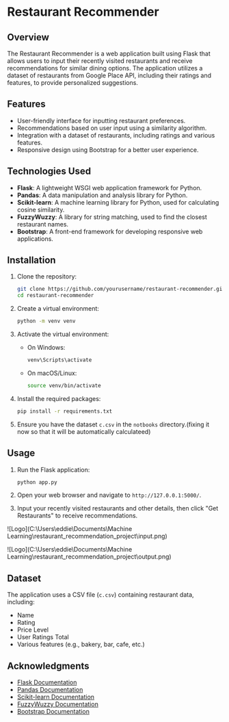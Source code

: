# Restaurant Recommender

## Overview
The Restaurant Recommender is a web application built using Flask that allows users to input their recently visited restaurants and receive recommendations for similar dining options. The application utilizes a dataset of restaurants from Google Place API, including their ratings and features, to provide personalized suggestions.

## Features
- User-friendly interface for inputting restaurant preferences.
- Recommendations based on user input using a similarity algorithm.
- Integration with a dataset of restaurants, including ratings and various features.
- Responsive design using Bootstrap for a better user experience.

## Technologies Used
- **Flask**: A lightweight WSGI web application framework for Python.
- **Pandas**: A data manipulation and analysis library for Python.
- **Scikit-learn**: A machine learning library for Python, used for calculating cosine similarity.
- **FuzzyWuzzy**: A library for string matching, used to find the closest restaurant names.
- **Bootstrap**: A front-end framework for developing responsive web applications.

## Installation
1. Clone the repository:
   ```bash
   git clone https://github.com/yourusername/restaurant-recommender.git
   cd restaurant-recommender
   ```

2. Create a virtual environment:
   ```bash
   python -m venv venv
   ```

3. Activate the virtual environment:
   - On Windows:
     ```bash
     venv\Scripts\activate
     ```
   - On macOS/Linux:
     ```bash
     source venv/bin/activate
     ```

4. Install the required packages:
   ```bash
   pip install -r requirements.txt
   ```

5. Ensure you have the dataset `c.csv` in the `notbooks` directory.(fixing it now so that it will be automatically calculateed)

## Usage
1. Run the Flask application:
   ```bash
   python app.py
   ```

2. Open your web browser and navigate to `http://127.0.0.1:5000/`.

3. Input your recently visited restaurants and other details, then click "Get Restaurants" to receive recommendations.

![Logo](C:\Users\eddie\Documents\Machine Learning\restaurant_recommendation_project\input.png)

![Logo](C:\Users\eddie\Documents\Machine Learning\restaurant_recommendation_project\output.png)


## Dataset
The application uses a CSV file (`c.csv`) containing restaurant data, including:
- Name
- Rating
- Price Level
- User Ratings Total
- Various features (e.g., bakery, bar, cafe, etc.)


## Acknowledgments
- [Flask Documentation](https://flask.palletsprojects.com/)
- [Pandas Documentation](https://pandas.pydata.org/)
- [Scikit-learn Documentation](https://scikit-learn.org/)
- [FuzzyWuzzy Documentation](https://github.com/seatgeek/fuzzywuzzy)
- [Bootstrap Documentation](https://getbootstrap.com/)
